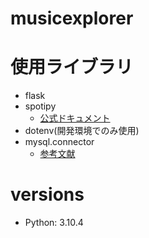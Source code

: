 # musicexplorer

# 使用ライブラリ

- flask
- spotipy
  - [公式ドキュメント](https://spotipy.readthedocs.io/en/2.19.0/)
- dotenv(開発環境でのみ使用)
- mysql.connector
  - [参考文献](https://self-development.info/mysql-connector-python%E3%81%A7mysql%E3%83%BBmariadb%E3%81%AB%E6%8E%A5%E7%B6%9A%E3%81%99%E3%82%8B/)

# versions

- Python: 3.10.4
